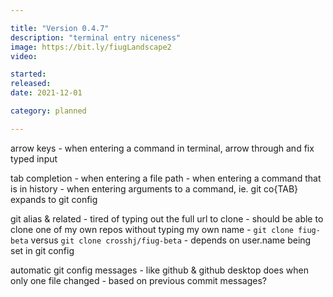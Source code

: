 ```yaml
---

title: "Version 0.4.7"
description: "terminal entry niceness"
image: https://bit.ly/fiugLandscape2
video:

started:
released:
date: 2021-12-01

category: planned

---
```


arrow keys
	- when entering a command in terminal, arrow through and fix typed input

tab completion
	- when entering a file path
	- when entering a command that is in history
	- when entering arguments to a command, ie. git co{TAB} expands to git config

git alias & related
	- tired of typing out the full url to clone
	- should be able to clone one of my own repos without typing my own name
		- `git clone fiug-beta` versus `git clone crosshj/fiug-beta`
		- depends on user.name being set in git config

automatic git config messages
	- like github & github desktop does when only one file changed
	- based on previous commit messages?

